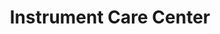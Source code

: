 ---
title: "Instrument Care Center"
url: /findlay/instrument-care-center/
shop: musical instrument
---